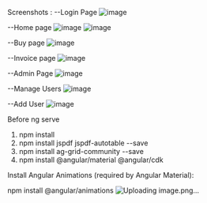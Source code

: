 
Screenshots : 
--Login Page
![image](https://github.com/user-attachments/assets/42894b6d-7fc8-4d8b-b6a2-7146d669ae47)

--Home page 
![image](https://github.com/user-attachments/assets/9a27c8db-2f40-46eb-bcbb-d6f3a304f00a)
![image](https://github.com/user-attachments/assets/d76e8c3f-8bc6-4511-8408-bba416e9f1f3)

--Buy page
![image](https://github.com/user-attachments/assets/ac74f2cf-7b5e-4176-aae6-43f299c48a23)

--Invoice page 
![image](https://github.com/user-attachments/assets/330e5a72-5f35-4baa-badf-be488bab1e1b)

--Admin Page 
![image](https://github.com/user-attachments/assets/08b67279-f3f2-4af1-b55b-6d12f8f159d9)

--Manage Users
![image](https://github.com/user-attachments/assets/d891cecd-7d9a-4335-b986-433e0ff10234)

--Add User
![image](https://github.com/user-attachments/assets/c19a3e7f-2e4b-414a-9a60-1351e410b829)


Before ng serve
1. npm install
2. npm install jspdf jspdf-autotable --save
3. npm install ag-grid-community --save
4. npm install @angular/material @angular/cdk

Install Angular Animations (required by Angular Material):


npm install @angular/animations
![Uploading image.png…]()
